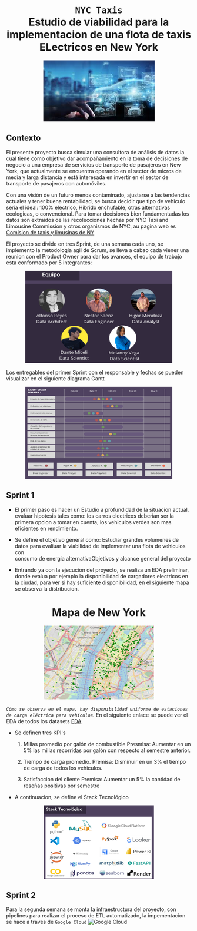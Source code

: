 # <h1 align="center">**`NYC Taxis`** <br> Estudio de viabilidad para la implementacion de una flota de taxis ELectricos en New York</h1>

<p align="center">
<img src="https://github.com/TheAlfonzReyes/Taxis-electricos-NYC/blob/main/Variables_entorno/carro.jpeg"  >
</p>

## **Contexto**

El presente proyecto busca simular una consultora de análisis de datos la cual tiene como objetivo dar acompañamiento en la toma de decisiones de negocio a una empresa de servicios de transporte de pasajeros en New York, que actualmente se encuentra operando en el sector de micros de media y larga distancia y está interesada en invertir en el sector de transporte de pasajeros con automóviles. 

Con una visión de un futuro menos contaminado, ajustarse a las tendencias actuales y tener buena rentabilidad, se busca decidir que tipo de vehiculo seria el ideal: 100% electrico, Hibrido enchufable, otras alternativas ecologicas, o convencional. Para tomar decisiones bien fundamentadas los datos son extraídos de las recolecciones hechas por NYC Taxi and Limousine Commission y otros organismos de NYC, au pagina web es
[Comision de taxis y limusinas de NY](https://www.nyc.gov/site/tlc/index.page)

El proyecto se divide en tres Sprint, de una semana cada uno, se implemento la metodologia agil de Scrum, se lleva a cabao cada viener una reunion con el Product Owner para dar los avances, el equipo de trabajo esta conformado por 5 integrantes:

<p align="center">
<img src="https://github.com/TheAlfonzReyes/Taxis-electricos-NYC/blob/main/Variables_entorno/integrantes.png" width=400 height=250 >
</p>

Los entregables del primer Sprint con el responsable y fechas se pueden visualizar en el siguiente diagrama Gantt
<p align="center">
<img src="https://github.com/TheAlfonzReyes/Taxis-electricos-NYC/blob/main/Variables_entorno/gant1.png" width=400 height=250 >
</p>

## **Sprint 1**

* El primer paso es hacer un Estudio a profundidad de la situacion actual, evaluar hipotesis tales como: los 
  carros electricos deberian ser la primera opcion a tomar en cuenta, los vehiculos verdes son mas eficientes en 
  rendimiento.
  
* Se define el objetivo general como:
  Estudiar grandes volumenes de datos para evaliuar la viabilidad de implementar una flota de vehiculos con   
  consumo de energia alternativaObjetivos y alcance general del proyecto
  
* Entrando ya con la ejecucion del proyecto, se realiza un EDA preliminar, donde evalua por ejemplo la 
  disponibilidad de cargadores electricos en la ciudad, para ver si hay suficiente disponibilidad, en el siguiente   mapa se observa la distribucion.

<h1 align = "center">Mapa de New York</h1>
<p align="center">
<img src="https://github.com/TheAlfonzReyes/Taxis-electricos-NYC/blob/main/Variables_entorno/mapa.png" width=300 height=200 alt = "Mapa de New York" >
</p>


*`Cómo se observa en el mapa, hay disponibilidad uniforme de estaciones de carga eléctrica para vehículos`.*
 En el siguiente enlace se puede ver el EDA de todos los datasets [EDA](https://github.com/TheAlfonzReyes/Taxis-electricos-NYC/tree/main/4.%20EDA-ETL)

* Se definen tres KPI's
  1. Millas promedio por galón de combustible
     Presmisa: Aumentar en un 5% las millas recorridas por galón con respecto al semestre anterior.

  2. Tiempo de carga promedio.
     Premisa: Disminuir en un 3% el tiempo de carga de todos los vehiculos.

  3. Satisfaccion del cliente
     Premisa: Aumentar un 5% la cantidad de reseñas positivas por semestre

* A continuacion, se define el Stack Tecnológico
<p align="center">
<img src="https://github.com/TheAlfonzReyes/Taxis-electricos-NYC/blob/main/Variables_entorno/Stack_tecnologico.png" width=300 height=200>
</p>

## **Sprint 2**
Para la segunda semana se monta la infraestructura del proyecto, con pipelines para realizar el proceso de ETL automatizado, la impementacion se hace a traves de `Google Cloud` ![Google Cloud](https://img.shields.io/badge/-Google%20Cloud-333333?style=flat&logo=google-cloud)

